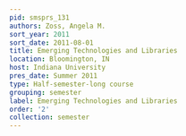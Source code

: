 ```yaml
---
pid: smsprs_131
authors: Zoss, Angela M.
sort_year: 2011
sort_date: 2011-08-01
title: Emerging Technologies and Libraries
location: Bloomington, IN
host: Indiana University
pres_date: Summer 2011
type: Half-semester-long course
grouping: semester
label: Emerging Technologies and Libraries
order: '2'
collection: semester
---
```

